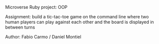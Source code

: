 Microverse Ruby project: OOP

Assignment: build a tic-tac-toe game on the command line where two human players can play against each other and the board is displayed in between turns

Author: Fabio Carmo / Daniel Montiel

